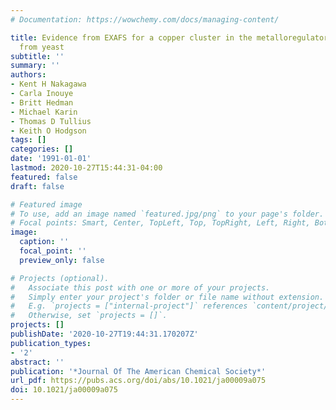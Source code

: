 ```yaml
---
# Documentation: https://wowchemy.com/docs/managing-content/

title: Evidence from EXAFS for a copper cluster in the metalloregulatory protein CUP2
  from yeast
subtitle: ''
summary: ''
authors:
- Kent H Nakagawa
- Carla Inouye
- Britt Hedman
- Michael Karin
- Thomas D Tullius
- Keith O Hodgson
tags: []
categories: []
date: '1991-01-01'
lastmod: 2020-10-27T15:44:31-04:00
featured: false
draft: false

# Featured image
# To use, add an image named `featured.jpg/png` to your page's folder.
# Focal points: Smart, Center, TopLeft, Top, TopRight, Left, Right, BottomLeft, Bottom, BottomRight.
image:
  caption: ''
  focal_point: ''
  preview_only: false

# Projects (optional).
#   Associate this post with one or more of your projects.
#   Simply enter your project's folder or file name without extension.
#   E.g. `projects = ["internal-project"]` references `content/project/deep-learning/index.md`.
#   Otherwise, set `projects = []`.
projects: []
publishDate: '2020-10-27T19:44:31.170207Z'
publication_types:
- '2'
abstract: ''
publication: '*Journal Of The American Chemical Society*'
url_pdf: https://pubs.acs.org/doi/abs/10.1021/ja00009a075
doi: 10.1021/ja00009a075
---
```

